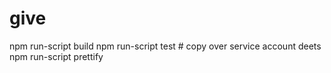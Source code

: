 # give

npm run-script build
npm run-script test # copy over service account deets
npm run-script prettify
